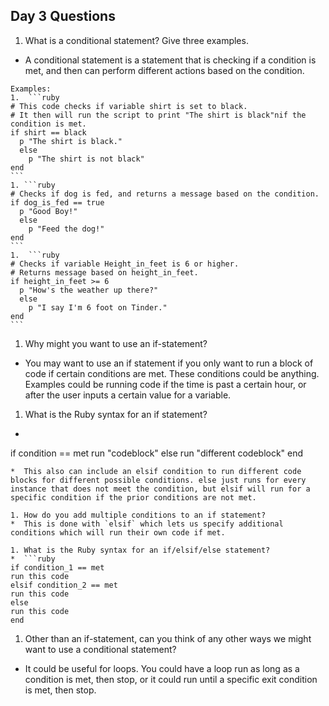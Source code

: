 ## Day 3 Questions

1. What is a conditional statement? Give three examples.
  *  A conditional statement is a statement that is checking if a condition is met, and then can perform different actions based on the condition.

    Examples:
    1.  ```ruby
    # This code checks if variable shirt is set to black.
    # It then will run the script to print "The shirt is black"nif the condition is met.
    if shirt == black
      p "The shirt is black."
      else
        p "The shirt is not black"
    end
    ```
    1. ```ruby
    # Checks if dog is fed, and returns a message based on the condition.
    if dog_is_fed == true
      p "Good Boy!"
      else
        p "Feed the dog!"
    end
    ```
    1.  ```ruby
    # Checks if variable Height_in_feet is 6 or higher.
    # Returns message based on height_in_feet.
    if height_in_feet >= 6
      p "How's the weather up there?"
      else
        p "I say I'm 6 foot on Tinder."
    end
    ```
1. Why might you want to use an if-statement?
  *  You may want to use an if statement if you only want to run a block of code if certain conditions are met. These conditions could be anything. Examples could be running code if the time is past a certain hour, or after the user inputs a certain value for a variable.

1. What is the Ruby syntax for an if statement?
  *  ```ruby
if condition == met
  run "codeblock"
else
  run "different codeblock"
  end
  ```
  *  This also can include an elsif condition to run different code blocks for different possible conditions. else just runs for every instance that does not meet the condition, but elsif will run for a specific condition if the prior conditions are not met.

1. How do you add multiple conditions to an if statement?
  *  This is done with `elsif` which lets us specify additional conditions which will run their own code if met.

1. What is the Ruby syntax for an if/elsif/else statement?
  *  ```ruby
if condition_1 == met
  run this code
elsif condition_2 == met
  run this code
else
  run this code
end
  ```

1. Other than an if-statement, can you think of any other ways we might want to use a conditional statement?
  *  It could be useful for loops. You could have a loop run as long as a condition is met, then stop, or it could run until a specific exit condition is met, then stop.
